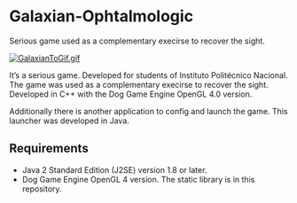 # Galaxian-Ophtalmologic
Serious game used as a complementary execirse to recover the sight.

[![GalaxianToGif.gif](https://s4.gifyu.com/images/GalaxianToGif.gif)](https://gifyu.com/image/S3cbF)

It’s a serious game. Developed for students of Instituto Politécnico Nacional. The game was used as a complementary execirse to recover the sight. Developed in C++ with the Dog Game Engine OpenGL 4.0 version.

Additionally there is another application to config and launch the game. This launcher was developed in Java.

Requirements
--------------------------------------
- Java 2 Standard Edition (J2SE) version 1.8 or later.
- Dog Game Engine OpenGL 4 version. The static library is in this repository.
